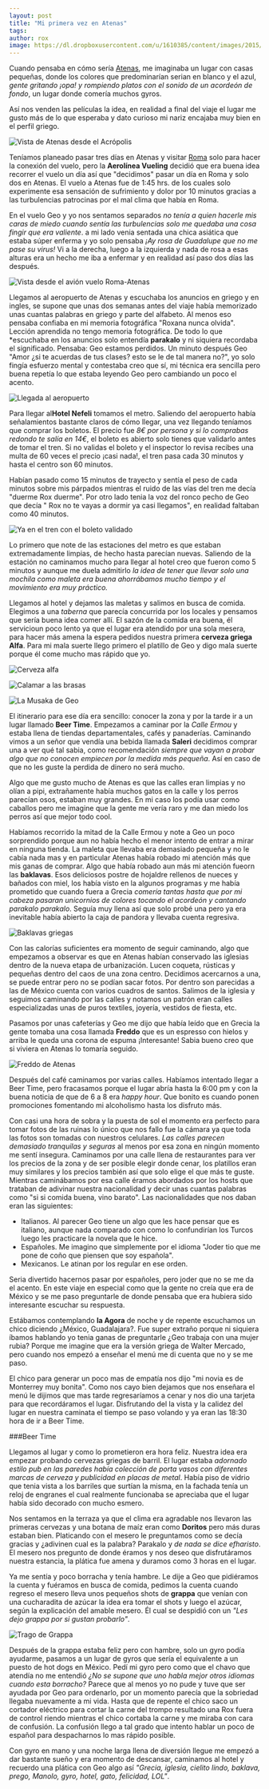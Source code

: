 ```yaml
---
layout: post
title: "Mi primera vez en Atenas"
tags: 
author: rox
image: https://dl.dropboxusercontent.com/u/1610385/content/images/2015/01/2014-12-17-08-54-35.jpg
---
```

Cuando pensaba en cómo sería [Atenas](/tag/atenas), me imaginaba un lugar con casas pequeñas, donde los colores que predominarían serian en blanco y el azul, *gente gritando ¡opa! y rompiendo platos con el sonido de un acordeón de fondo*, un lugar donde comería muchos gyros. 

Así nos venden las películas la idea, en realidad a final del viaje el lugar me gusto más de lo que esperaba y dato curioso mi nariz encajaba muy bien en el perfil griego.

![Vista de Atenas desde el Acrópolis](https://dl.dropboxusercontent.com/u/1610385/content/images/2015/01/2014-12-17-09-01-55.jpg)

Teníamos planeado pasar tres días en Atenas y visitar [Roma](/tag/roma) solo para hacer la conexión del vuelo, pero la **Aerolínea Vueling** decidió que era buena idea recorrer el vuelo un día así que "decidimos" pasar un día en Roma y solo dos en Atenas. El vuelo a Atenas fue de 1:45 hrs. de los cuales solo experimente esa sensación de sufrimiento y dolor por 10 minutos gracias a las turbulencias patrocinas por el mal clima que había en Roma. 

En el vuelo Geo y yo nos sentamos separados *no tenía a quien hacerle mis caras de miedo cuando sentía las turbulencias solo me quedaba una cosa fingir que era valiente*. a mi lado venia sentada una chica asiática que estaba súper enferma y yo solo pensaba *¡Ay rosa de Guadalupe que no me pase su virus!* Vi a la derecha, luego a la izquierda y nada de rosa a esas alturas era un hecho me iba a enfermar y en realidad así paso dos días las después.

![Vista desde el avión vuelo Roma-Atenas](https://dl.dropboxusercontent.com/u/1610385/content/images/2015/01/2014-12-16-09-34-38.jpg)

Llegamos al aeropuerto de Atenas y escuchaba los anuncios en griego y en ingles, se supone que unas dos semanas antes del viaje había memorizado unas cuantas palabras en griego y parte del alfabeto. Al menos eso pensaba confiaba en mi memoria fotográfica "Roxana nunca olvida". Lección aprendida no tengo memoria fotográfica. De todo lo que *escuchaba en los anuncios solo entendía **parakalo** y ni siquiera recordaba el significado. Pensaba: Geo estamos perdidos. Un minuto después Geo "Amor ¿si te acuerdas de tus clases? esto se le de tal manera no?", yo solo fingía esfuerzo mental y contestaba creo que sí, mi técnica era sencilla pero buena repetía lo que estaba leyendo Geo pero cambiando un poco el acento.

![Llegada al aeropuerto](https://dl.dropboxusercontent.com/u/1610385/content/images/2015/01/2014-12-16-12-34-22.jpg)

Para llegar al**Hotel Nefeli** tomamos el metro. Saliendo del aeropuerto había señalamientos bastante claros de cómo llegar, una vez llegando  teníamos que comprar los boletos. El precio fue *8€ por persona y si lo comprabas redondo te salía en 14€*, el boleto es abierto solo tienes que validarlo antes de tomar el tren. Si no validas el boleto y el inspector lo revisa recibes una multa de 60 veces el precio ¡casi nada!, el tren pasa cada 30 minutos y hasta el centro son 60 minutos. 

Habían pasado como 15 minutos de trayecto y sentía el peso de cada minutos sobre mis párpados mientras el ruido de las vías del tren me decía "duerme Rox duerme". Por otro lado tenia la voz del ronco pecho de Geo que decía " Rox no te vayas a dormir ya casi llegamos", en realidad faltaban como 40 minutos.

![Ya en el tren con el boleto validado](https://dl.dropboxusercontent.com/u/1610385/content/images/2015/01/2014-12-16-13-01-46-1.jpg)

Lo primero que note de las estaciones del metro es que estaban extremadamente limpias, de hecho hasta parecían nuevas. Saliendo de la estación no caminamos mucho para llegar al hotel creo que fueron como 5 minutos y aunque me duela admitirlo *la idea de tener que llevar solo una mochila como maleta era buena ahorrábamos mucho tiempo y el movimiento era muy práctico.*

Llegamos al hotel y dejamos las maletas y salimos en busca de comida. Elegimos a una *taberna* que parecía concurrida por los locales y pensamos que sería buena idea comer allí. El sazón de la comida era buena, él servicioun poco lento ya que el lugar era atendido por una sola mesera, para hacer más amena la espera pedidos nuestra primera **cerveza griega Alfa**. Para mi mala suerte llego primero el platillo de Geo y digo mala suerte porque él come mucho mas rápido que yo.

![Cerveza alfa](https://dl.dropboxusercontent.com/u/1610385/content/images/2015/01/2014-12-16-14-14-02.jpg)

![Calamar a las brasas ](https://dl.dropboxusercontent.com/u/1610385/content/images/2015/01/2014-12-16-14-35-33.jpg)

![La Musaka de Geo](https://dl.dropboxusercontent.com/u/1610385/content/images/2015/01/2014-12-16-14-22-02.jpg)

El itinerario para ese día era sencillo: conocer la zona y por la tarde ir a un lugar llamado **Beer Time**. Empezamos a caminar por la *Calle Ermou* y estaba llena de tiendas departamentales, cafés y panaderías. Caminando vimos a un señor que vendía una bebida llamada **Saleri** decidimos comprar una a ver qué tal sabia, como recomendación *siempre que vayan a probar algo que no conocen empiecen por la medida más pequeña*. Así en caso de que no les guste la perdida de dinero no será mucho. 

Algo que me gusto mucho de Atenas es que las calles eran limpias y no olían a pipi, extrañamente había muchos gatos en la calle y los perros parecían osos, estaban muy grandes. En mi caso los podía usar como caballos pero me imagine que la gente me vería raro  y me dan miedo los perros así que mejor todo cool.

Habíamos recorrido la mitad de la Calle Ermou y note a Geo un poco sorprendido porque aun no había hecho el menor intento de entrar a mirar en ninguna tienda. La maleta que llevaba era demasiado pequeña y no le cabía nada mas y en particular Atenas había robado mi atención más que mis ganas de comprar. Algo que había robado aun más mi atención fueorn las **baklavas**. Esos deliciosos postre de hojaldre rellenos de nueces y bañados con miel, los había visto en la algunos programas y me había prometido que cuando fuera a Grecia *comería tantas hasta que por mi cabeza pasaran unicornios de colores tocando el acordeón y cantando parakalo parakalo*. Seguía muy llena así que solo probé una pero ya era inevitable había abierto la caja de pandora y llevaba cuenta regresiva.

![Baklavas griegas](https://dl.dropboxusercontent.com/u/1610385/content/images/2015/01/2014-12-17-11-39-28.jpg)

Con las calorías suficientes era momento de seguir caminando, algo que empezamos a observar es que en Atenas habían conservado las iglesias dentro de la nueva etapa de urbanización. Lucen coqueta, rústicas y pequeñas dentro del caos de una zona centro. Decidimos acercarnos a una, se puede entrar pero no se podían sacar fotos. Por dentro son parecidas a las de México cuenta con varios cuadros de santos. Salimos de la iglesia y seguimos caminando por las calles y notamos un patrón eran calles especializadas unas de puros textiles, joyería, vestidos de fiesta, etc. 

Pasamos por unas cafeterías y Geo me dijo que había leído que en Grecia la gente tomaba una cosa llamada **Freddo** que es un espresso con hielos y arriba le queda una corona de espuma ¡Interesante! Sabia bueno creo que si viviera en Atenas lo tomaría seguido.

![Freddo de Atenas](https://dl.dropboxusercontent.com/u/1610385/content/images/2015/01/2014-12-16-16-33-53.jpg)

Después del café caminamos por varias calles. Habíamos intentado llegar a Beer Time, pero fracasamos porque el lugar abría hasta la 6:00 pm y con la buena noticia de que de 6 a 8 era *happy hour*. Que bonito es cuando ponen promociones fomentando mi alcoholismo hasta los disfruto más.

Con casi una hora de sobra y la puesta de sol el momento era perfecto para tomar fotos de las ruinas lo único que nos fallo fue la cámara ya que toda las fotos son tomadas con nuestros celulares. *Las calles parecen demasiado tranquilas y seguras* al menos por esa zona en ningún momento me sentí insegura. Caminamos por una calle llena de restaurantes para ver los precios de la zona y de ser posible elegir donde cenar, los platillos eran muy similares y los precios también así que solo elige el que más te guste. Mientras caminábamos por esa calle éramos abordados por los hosts que trataban de adivinar nuestra nacionalidad y decir unas cuantas palabras como "si si comida buena, vino barato". Las nacionalidades que nos daban eran las siguientes:

* Italianos. Al parecer Geo tiene un algo que les hace pensar que es italiano, aunque nada comparado con como lo confundirían los Turcos luego les practicare la novela que le hice.
* Españoles. Me imagino que simplemente por el idioma "Joder tio que me pone de coño que piensen que soy española".
* Mexicanos. Le atinan por los regular en ese orden.

Seria divertido hacernos pasar por españoles, pero joder que no se me da el acento. En este viaje en especial como que la gente no creía que era de México y se me paso preguntarle de donde pensaba que era hubiera sido interesante escuchar su respuesta. 

Estábamos contemplando **la Agora** de noche y de repente escuchamos un chico diciendo ¿México, Guadalajara?. Fue super extraño porque ni siquiera íbamos hablando yo tenia ganas de preguntarle ¿Geo trabaja con una mujer rubia? Porque me imagine que era la versión griega de Walter Mercado, pero cuando nos empezó a enseñar el menú me di cuenta que no y se me paso. 

El chico para generar un poco mas de empatía nos dijo "mi novia es de Monterrey muy bonita". Como nos cayo bien dejamos que nos enseñara el menú le dijimos que mas tarde regresaríamos a cenar  y nos dio una tarjeta para que recordáramos el lugar. Disfrutando del la vista y la calidez del lugar en nuestra caminata el tiempo se paso volando y ya eran las 18:30 hora de ir a Beer Time.

###Beer Time

Llegamos al lugar y como lo prometieron era hora feliz. Nuestra idea era empezar probando cervezas griegas de barril. El lugar estaba *adornado estilo pub en las paredes había colección de porta vasos con diferentes marcas de cerveza  y publicidad en placas de metal*. Había piso de vidrio que tenia vista a los barriles que surtían la misma, en la fachada tenía un reloj de engranes el cual realmente funcionaba se apreciaba que el lugar había sido decorado con mucho esmero. 

Nos sentamos en la terraza ya que el clima era agradable nos llevaron las primeras cervezas y una botana de maíz eran como **Doritos** pero más duras estaban bien. Platicando con el mesero le preguntamos como se decía gracias y ¿adivinen cual es la palabra? Parakalo y *de nada se dice efharisto*. El mesero nos pregunto de donde éramos y nos deseo que disfrutáramos nuestra estancia, la plática fue amena y duramos como 3 horas en el lugar.

Ya me sentía y poco borracha y tenía hambre. Le dije a Geo que pidiéramos la cuenta y fuéramos en busca de comida, pedimos la cuenta cuando regreso el mesero lleva unos pequeños shots de **grappa** que venían con una cucharadita de azúcar la idea era tomar el shots y luego el azúcar, según la explicación del amable mesero. Él cual se despidió con un *"Les dejo grappa por si gustan probarlo"*.

![Trago de Grappa](https://dl.dropboxusercontent.com/u/1610385/content/images/2015/01/2014-12-16-20-21-45.jpg)

Después de la grappa estaba feliz pero con hambre, solo un gyro podía ayudarme, pasamos a un lugar de gyros que sería el equivalente a un puesto de hot dogs en México. Pedí mi gyro pero como que el chavo que atendía no me entendió *¿No se supone que uno habla mejor otros idiomas cuando esta borracho?* Parece que al menos yo no pude y tuve que ser ayudada por Geo para ordenarlo, por un momento parecía que la sobriedad llegaba nuevamente a mi vida. Hasta que de repente el chico saco un cortador eléctrico para cortar la carne del trompo resultado una Rox fuera de control riendo mientras el chico cortaba la carne y me miraba con cara de confusión. La confusión llego a tal grado que intento hablar un poco de español para despacharnos lo mas rápido posible. 

Con gyro en mano y una noche larga llena de diversión llegue me empezó a dar bastante sueño y era momento de descansar, caminamos al hotel y recuerdo una plática con Geo algo así *"Grecia, iglesia, cielito lindo, baklava, prego, Manolo, gyro, hotel, gato, felicidad, LOL"*.

